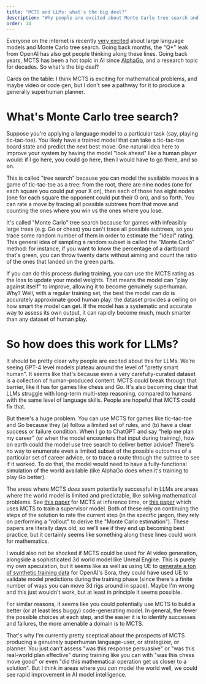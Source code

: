 ```yaml
---
title: "MCTS and LLMs: what's the big deal?"
description: "Why people are excited about Monte Carlo tree search and language models"
order: 14
---
```


Everyone on the internet is recently [very excited](https://x.com/teortaxesTex/status/1802128370861232374) about large language models and Monte Carlo tree search. Going back months, the "Q*" leak from OpenAI has also got people thinking along these lines. Going back years, MCTS has been a hot topic in AI since [AlphaGo](https://jonathan-hui.medium.com/monte-carlo-tree-search-mcts-in-alphago-zero-8a403588276a), and a research topic for decades. So what's the big deal?

Cards on the table: I think MCTS is exciting for mathematical problems, and maybe video or code gen, but I don't see a pathway for it to produce a generally superhuman planner.

# What's Monte Carlo tree search?

Suppose you're applying a language model to a particular task (say, playing tic-tac-toe). You likely have a trained model that can take a tic-tac-toe board state and predict the next best move. One natural idea here to improve your system by having the model "look ahead" like a human player would: if I go here, you could go here, then I would have to go there, and so on.

This is called "tree search" because you can model the available moves in a game of tic-tac-toe as a tree: from the root, there are nine nodes (one for each square you could put your X on), then each of those has eight nodes (one for each square the opponent could put their O on), and so forth. You can rate a move by tracing all possible subtrees from that move and counting the ones where you win vs the ones where you lose.

It's called "Monte Carlo" tree search because for games with infeasibly large trees (e.g. Go or chess) you can't trace all possible subtrees, so you trace some random number of them in order to estimate the "ideal" rating. This general idea of sampling a random subset is called the "Monte Carlo" method: for instance, if you want to know the percentage of a dartboard that's green, you can throw twenty darts without aiming and count the ratio of the ones that landed on the green parts.

If you can do this process during training, you can use the MCTS rating as the loss to update your model weights. That means the model can "play against itself" to improve, allowing it to become genuinely superhuman. Why? Well, with a regular training set, the best the model can do is accurately approximate good human play: the dataset provides a ceiling on how smart the model can get. If the model has a systematic and accurate way to assess its own output, it can rapidly become much, much smarter than any dataset of human play.

# So how does this work for LLMs?

It should be pretty clear why people are excited about this for LLMs. We're seeing GPT-4 level models plateau around the level of "pretty smart human". It seems like that's because even a very carefully-curated dataset is a collection of human-produced content. MCTS could break through that barrier, like it has for games like chess and Go. It's also becoming clear that LLMs struggle with long-term multi-step reasoning, compared to humans with the same level of language skills. People are hopeful that MCTS could fix that.

But there's a huge problem. You can use MCTS for games like tic-tac-toe and Go because they (a) follow a limited set of rules, and (b) have a clear success or failure condition. When I go to ChatGPT and say "help me plan my career" (or when the model encounters that input during training), how on earth could the model use tree search to deliver better advice? There's no way to enumerate even a limited subset of the possible outcomes of a particular set of career advice, or to trace a route through the subtree to see if it worked. To do that, the model would need to have a fully-functional simulation of the world available (like AlphaGo does when it's training to play Go better).

The areas where MCTS _does_ seem potentially successful in LLMs are areas where the world model is limited and predictable, like solving mathematical problems. See [this paper](https://arxiv.org/abs/2406.07394) for MCTS at inference time, or [this paper](https://arxiv.org/html/2406.06592v1#S3.E1) which uses MCTS to train a supervisor model. Both of these rely on continuing the steps of the solution to rate the current step (in the specific jargon, they rely on performing a "rollout" to derive the "Monte Carlo estimation"). These papers are literally days old, so we'll see if they end up becoming best practice, but it certainly seems like something along these lines could work for mathematics.

I would also not be shocked if MCTS could be used for AI video generation, alongside a sophisticated 3d world model like Unreal Engine. This is purely my own speculation, but it seems like as well as using UE to [generate a ton of synthetic training data](https://www.reddit.com/r/LocalLLaMA/comments/1aspxox/explanation_of_openais_sora_by_jim_fan_nvidias/#lightbox) for OpenAI's Sora, they could have used UE to validate model predictions during the training phase (since there's a finite number of ways you can move 3d rigs around in space). Maybe I'm wrong and this just wouldn't work, but at least in principle it seems possible.

For similar reasons, it seems like you could potentially use MCTS to build a better (or at least less buggy) code-generating model. In general, the fewer the possible choices at each step, and the easier it is to identify successes and failures, the more amenable a domain is to MCTS.

That's why I'm currently pretty sceptical about the prospects of MCTS producing a genuinely superhuman language-user, or strategizer, or planner. You just can't assess "was this response persuasive" or "was this real-world plan effective" during training like you can with "was this chess move good" or even "did this mathematical operation get us closer to a solution". But I think in areas where you _can_ model the world well, we could see rapid improvement in AI model intelligence.